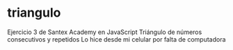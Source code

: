 # triangulo
Ejercicio 3 de Santex Academy en JavaScript
Triángulo de números consecutivos y repetidos
Lo hice desde mi celular por falta de computadora
